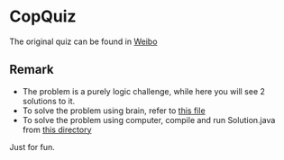 # CopQuiz
The original quiz can be found in [Weibo](https://weibo.com/5431447659/G5kJAkdqB)

## Remark
* The problem is a purely logic challenge, while here you will see 2 solutions to it.
* To solve the problem using brain, refer to [this file](SolvedByHuman.txt)
* To solve the problem using computer, compile and run Solution.java from [this directory](SolvedByMachine/)

Just for fun.
